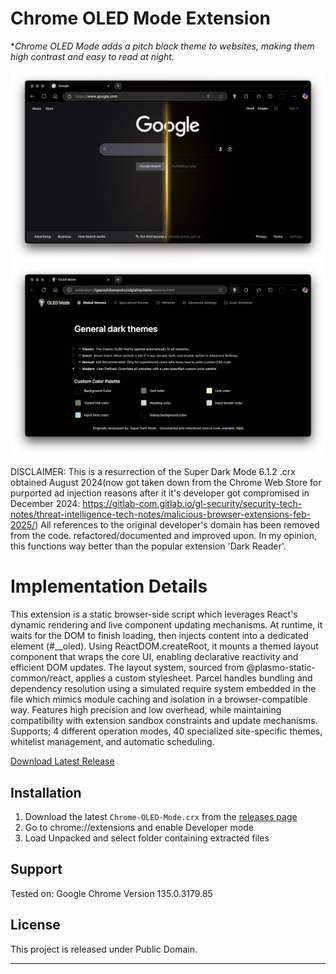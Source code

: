 # Chrome OLED Mode Extension
**Chrome OLED Mode adds a pitch black theme to websites, making them high contrast and easy to read at night.*

![Chrome-OLED-Mode Logo](demo1.png)
![Chrome-OLED-Mode Logo](demo2.png)

DISCLAIMER: This is a resurrection of the Super Dark Mode 6.1.2 .crx obtained August 2024(now got taken down from the Chrome Web Store for purported ad injection reasons after it it's developer got compromised in December 2024: https://gitlab-com.gitlab.io/gl-security/security-tech-notes/threat-intelligence-tech-notes/malicious-browser-extensions-feb-2025/) All references to the original developer's domain has been removed from the code. refactored/documented and improved upon. In my opinion, this functions way better than the popular extension 'Dark Reader'.

# Implementation Details
This extension is a static browser-side script which leverages React's dynamic rendering and live component updating mechanisms. At runtime, it waits for the DOM to finish loading, then injects content into a dedicated element (#__oled). Using ReactDOM.createRoot, it mounts a themed layout component that wraps the core UI, enabling declarative reactivity and efficient DOM updates. The layout system, sourced from @plasmo-static-common/react, applies a custom stylesheet. Parcel handles bundling and dependency resolution using a simulated require system embedded in the file which mimics module caching and isolation in a browser-compatible way. Features high precision and low overhead, while maintaining compatibility with extension sandbox constraints and update mechanisms. Supports; 4 different operation modes, 40 specialized site-specific themes, whitelist management, and automatic scheduling.


[Download Latest Release](https://github.com/FreelanceProgrammingServices/Chrome-OLED-Mode/releases/latest)

</div>

## Installation

1. Download the latest `Chrome-OLED-Mode.crx` from the [releases page](https://github.com/yourusername/Chrome-OLED-Mode/releases/latest) 
2. Go to chrome://extensions and enable Developer mode 
3. Load Unpacked and select folder containing extracted files

## Support
Tested on:
 Google Chrome Version 135.0.3179.85


## License

This project is released under Public Domain.

---

</div>
